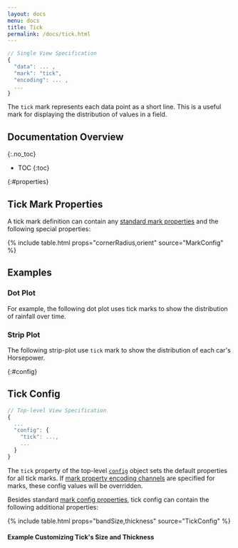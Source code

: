 ```yaml
---
layout: docs
menu: docs
title: Tick
permalink: /docs/tick.html
---
```


```js
// Single View Specification
{
  "data": ... ,
  "mark": "tick",
  "encoding": ... ,
  ...
}
```

The `tick` mark represents each data point as a short line. This is a useful mark for displaying the distribution of values in a field.

<!--prettier-ignore-start-->
## Documentation Overview
{:.no_toc}

- TOC
{:toc}

<!--prettier-ignore-end-->

{:#properties}

## Tick Mark Properties

A tick mark definition can contain any [standard mark properties](mark.html#mark-def) and the following special properties:

{% include table.html props="cornerRadius,orient" source="MarkConfig" %}

## Examples

### Dot Plot

For example, the following dot plot uses tick marks to show the distribution of rainfall over time.

<span class="vl-example" data-name="tick_dot"></span>

### Strip Plot

<!-- TODO: better explain this -->

The following strip-plot use `tick` mark to show the distribution of each car's Horsepower.

<span class="vl-example" data-name="tick_strip"></span>

<!--__TODO__ Colored Tick with adjusted size and thickness-->

{:#config}

## Tick Config

```js
// Top-level View Specification
{
  ...
  "config": {
    "tick": ...,
    ...
  }
}
```

The `tick` property of the top-level [`config`](config.html) object sets the default properties for all tick marks. If [mark property encoding channels](encoding.html#mark-prop) are specified for marks, these config values will be overridden.

Besides standard [mark config properties](mark.html#config), tick config can contain the following additional properties:

{% include table.html props="bandSize,thickness" source="TickConfig" %}

#### Example Customizing Tick's Size and Thickness

<span class="vl-example" data-name="tick_dot_thickness"></span>

